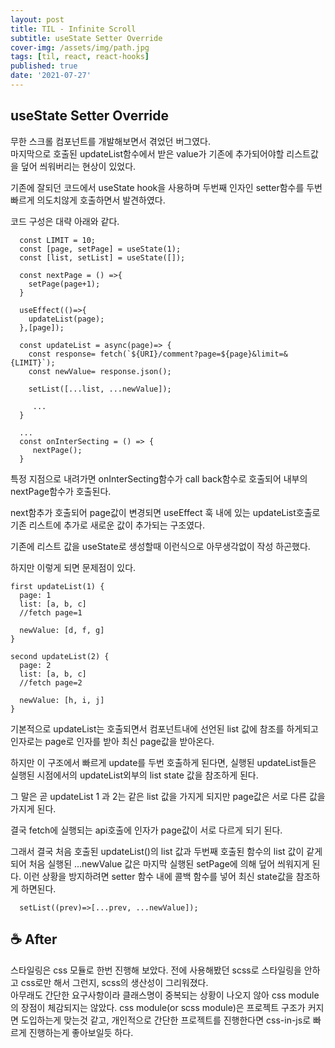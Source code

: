 ```yaml
---
layout: post
title: TIL - Infinite Scroll
subtitle: useState Setter Override
cover-img: /assets/img/path.jpg
tags: [til, react, react-hooks]
published: true
date: '2021-07-27'
---
```


## useState Setter Override 

무한 스크롤 컴포넌트를 개발해보면서 겪었던 버그였다.  
마지막으로 호출된 updateList함수에서 받은 value가 기존에 추가되어야할 리스트값을 덮어 씌워버리는 현상이 있었다.

기존에 잘되던 코드에서 useState hook을 사용하며 두번째 인자인 setter함수를 두번 빠르게 의도치않게 호출하면서 발견하였다.

코드 구성은 대략 아래와 같다.

```
  const LIMIT = 10;
  const [page, setPage] = useState(1);
  const [list, setList] = useState([]);

  const nextPage = () =>{
    setPage(page+1);
  }

  useEffect(()=>{
    updateList(page);
  },[page]);

  const updateList = async(page)=> {
    const response= fetch(`${URI}/comment?page=${page}&limit=&{LIMIT}`);
    const newValue= response.json();

    setList([...list, ...newValue]);

     ...
  }

  ...
  const onInterSecting = () => {
     nextPage();
  }

```

특정 지점으로 내려가면 onInterSecting함수가 call back함수로 호출되어 내부의 nextPage함수가 호출된다. 

next함추가 호출되어 page값이 변경되면 useEffect 훅 내에 있는 updateList호출로 기존 리스트에 추가로 새로운 값이 추가되는 구조였다.

기존에 리스트 값을 useState로 생성할때 이런식으로 아무생각없이 작성 하곤했다.

하지만 이렇게 되면 문제점이 있다.


```
first updateList(1) {
  page: 1
  list: [a, b, c]
  //fetch page=1

  newValue: [d, f, g]
}

second updateList(2) {
  page: 2
  list: [a, b, c]
  //fetch page=2

  newValue: [h, i, j]
}

```

기본적으로 updateList는 호출되면서 컴포넌트내에 선언된 list 값에 참조를 하게되고 인자로는 page로 인자를 받아 최신 page값을 받아온다.

하지만 이 구조에서 빠르게 update를 두번 호출하게 된다면, 실행된 updateList들은 실행된 시점에서의 updateList외부의 list state 값을 참조하게 된다.

그 말은 곧 updateList 1 과 2는 같은 list 값을 가지게 되지만 page값은 서로 다른 값을 가지게 된다.

결국 fetch에 실행되는 api호출에 인자가 page값이 서로 다르게 되기 된다. 

그래서 결국 처음 호출된 updateList()의 list 값과 두번째 호출된 함수의 list 값이 같게 되어 처음 실행된 ...newValue 값은 마지막 실행된 setPage에 의해 덮어 씌워지게 된다.
이런 상황을 방지하려면 setter 함수 내에 콜백 함수를 넣어 최신 state값을 참조하게 하면된다.

```
  setList((prev)=>[...prev, ...newValue]);
```

## ☕️ After

스타일링은 css 모듈로 한번 진행해 보았다.
전에 사용해봤던 scss로 스타일링을 안하고 css로만 해서 그런지, scss의 생산성이 그리워졌다.  
아무래도 간단한 요구사항이라 클래스명이 중복되는 상황이 나오지 않아 css module의 장점이 체감되지는 않았다. css module(or scss module)은 프로젝트 구조가 커지면 도입하는게 맞는것 같고, 개인적으로 간단한 프로젝트를 진행한다면 css-in-js로 빠르게 진행하는게 좋아보일듯 하다.
